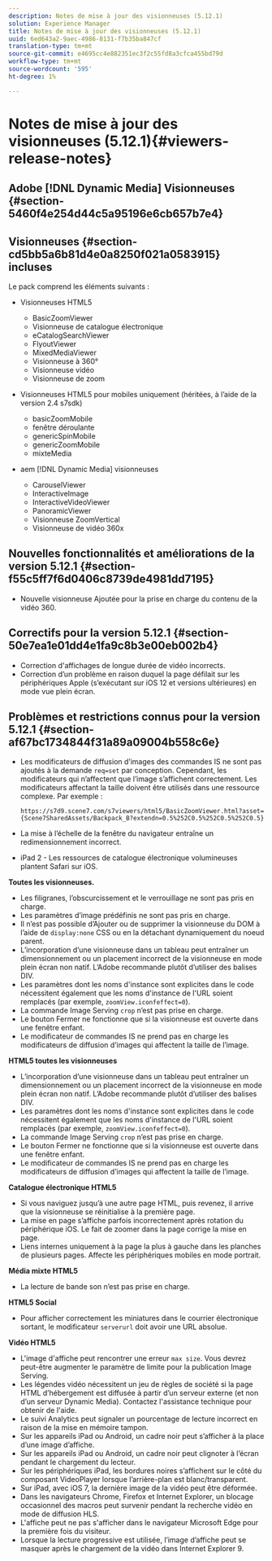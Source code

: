 ```yaml
---
description: Notes de mise à jour des visionneuses (5.12.1)
solution: Experience Manager
title: Notes de mise à jour des visionneuses (5.12.1)
uuid: 6ed643a2-9aec-4986-8131-f7b35ba847cf
translation-type: tm+mt
source-git-commit: e4695cc4e882351ec3f2c55fd8a3cfca455bd79d
workflow-type: tm+mt
source-wordcount: '595'
ht-degree: 1%

---
```



# Notes de mise à jour des visionneuses (5.12.1){#viewers-release-notes}

## Adobe [!DNL Dynamic Media] Visionneuses {#section-5460f4e254d44c5a95196e6cb657b7e4}

## Visionneuses {#section-cd5bb5a6b81d4e0a8250f021a0583915} incluses

Le pack comprend les éléments suivants :

* Visionneuses HTML5

   * BasicZoomViewer
   * Visionneuse de catalogue électronique
   * eCatalogSearchViewer
   * FlyoutViewer
   * MixedMediaViewer
   * Visionneuse à 360°
   * Visionneuse vidéo
   * Visionneuse de zoom

* Visionneuses HTML5 pour mobiles uniquement (héritées, à l’aide de la version 2.4 s7sdk)

   * basicZoomMobile
   * fenêtre déroulante
   * genericSpinMobile
   * genericZoomMobile
   * mixteMedia

* aem [!DNL Dynamic Media] visionneuses

   * CarouselViewer
   * InteractiveImage
   * InteractiveVideoViewer
   * PanoramicViewer
   * Visionneuse ZoomVertical
   * Visionneuse de vidéo 360x

## Nouvelles fonctionnalités et améliorations de la version 5.12.1 {#section-f55c5ff7f6d0406c8739de4981dd7195}

* Nouvelle visionneuse Ajoutée pour la prise en charge du contenu de la vidéo 360.

## Correctifs pour la version 5.12.1 {#section-50e7ea1e01dd4e1fa9c8b3e00eb002b4}

* Correction d&#39;affichages de longue durée de vidéo incorrects.
* Correction d’un problème en raison duquel la page défilait sur les périphériques Apple (s’exécutant sur iOS 12 et versions ultérieures) en mode vue plein écran.

## Problèmes et restrictions connus pour la version 5.12.1 {#section-af67bc1734844f31a89a09004b558c6e}

* Les modificateurs de diffusion d’images des commandes IS ne sont pas ajoutés à la demande `req=set` par conception. Cependant, les modificateurs qui n’affectent que l’image s’affichent correctement. Les modificateurs affectant la taille doivent être utilisés dans une ressource complexe. Par exemple :

   `https://s7d9.scene7.com/s7viewers/html5/BasicZoomViewer.html?asset= {Scene7SharedAssets/Backpack_B?extendn=0.5%252C0.5%252C0.5%252C0.5}`

* La mise à l’échelle de la fenêtre du navigateur entraîne un redimensionnement incorrect.
* iPad 2 - Les ressources de catalogue électronique volumineuses plantent Safari sur iOS.

**Toutes les visionneuses.**

* Les filigranes, l’obscurcissement et le verrouillage ne sont pas pris en charge.
* Les paramètres d’image prédéfinis ne sont pas pris en charge.
* Il n’est pas possible d’Ajouter ou de supprimer la visionneuse du DOM à l’aide de `display:none` CSS ou en la détachant dynamiquement du noeud parent.
* L’incorporation d’une visionneuse dans un tableau peut entraîner un dimensionnement ou un placement incorrect de la visionneuse en mode plein écran non natif. L’Adobe recommande plutôt d’utiliser des balises DIV.
* Les paramètres dont les noms d&#39;instance sont explicites dans le code nécessitent également que les noms d&#39;instance de l&#39;URL soient remplacés (par exemple, `zoomView.iconfeffect=0`).
* La commande Image Serving `crop` n’est pas prise en charge.
* Le bouton Fermer ne fonctionne que si la visionneuse est ouverte dans une fenêtre enfant.
* Le modificateur de commandes IS ne prend pas en charge les modificateurs de diffusion d’images qui affectent la taille de l’image.

**HTML5 toutes les visionneuses**

* L’incorporation d’une visionneuse dans un tableau peut entraîner un dimensionnement ou un placement incorrect de la visionneuse en mode plein écran non natif. L’Adobe recommande plutôt d’utiliser des balises DIV.
* Les paramètres dont les noms d&#39;instance sont explicites dans le code nécessitent également que les noms d&#39;instance de l&#39;URL soient remplacés (par exemple, `zoomView.iconfeffect=0`).
* La commande Image Serving `crop` n’est pas prise en charge.
* Le bouton Fermer ne fonctionne que si la visionneuse est ouverte dans une fenêtre enfant.
* Le modificateur de commandes IS ne prend pas en charge les modificateurs de diffusion d’images qui affectent la taille de l’image.

**Catalogue électronique HTML5**

* Si vous naviguez jusqu’à une autre page HTML, puis revenez, il arrive que la visionneuse se réinitialise à la première page.
* La mise en page s’affiche parfois incorrectement après rotation du périphérique iOS. Le fait de zoomer dans la page corrige la mise en page.
* Liens internes uniquement à la page la plus à gauche dans les planches de plusieurs pages. Affecte les périphériques mobiles en mode portrait.

**Média mixte HTML5**

* La lecture de bande son n’est pas prise en charge.

**HTML5 Social**

* Pour afficher correctement les miniatures dans le courrier électronique sortant, le modificateur `serverurl` doit avoir une URL absolue.

**Vidéo HTML5**

* L&#39;image d&#39;affiche peut rencontrer une erreur `max size`. Vous devrez peut-être augmenter le paramètre de limite pour la publication Image Serving.
* Les légendes vidéo nécessitent un jeu de règles de société si la page HTML d’hébergement est diffusée à partir d’un serveur externe (et non d’un serveur Dynamic Media). Contactez l&#39;assistance technique pour obtenir de l&#39;aide.
* Le suivi Analytics peut signaler un pourcentage de lecture incorrect en raison de la mise en mémoire tampon.
* Sur les appareils iPad ou Android, un cadre noir peut s’afficher à la place d’une image d’affiche.
* Sur les appareils iPad ou Android, un cadre noir peut clignoter à l’écran pendant le chargement du lecteur.
* Sur les périphériques iPad, les bordures noires s’affichent sur le côté du composant VideoPlayer lorsque l’arrière-plan est blanc/transparent.
* Sur iPad, avec iOS 7, la dernière image de la vidéo peut être déformée.
* Dans les navigateurs Chrome, Firefox et Internet Explorer, un blocage occasionnel des macros peut survenir pendant la recherche vidéo en mode de diffusion HLS.
* L&#39;affiche peut ne pas s&#39;afficher dans le navigateur Microsoft Edge pour la première fois du visiteur.
* Lorsque la lecture progressive est utilisée, l’image d’affiche peut se masquer après le chargement de la vidéo dans Internet Explorer 9.


